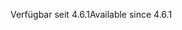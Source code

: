 <span data-ttu-id="0bda9-101">Verfügbar seit 4.6.1</span><span class="sxs-lookup"><span data-stu-id="0bda9-101">Available since 4.6.1</span></span>